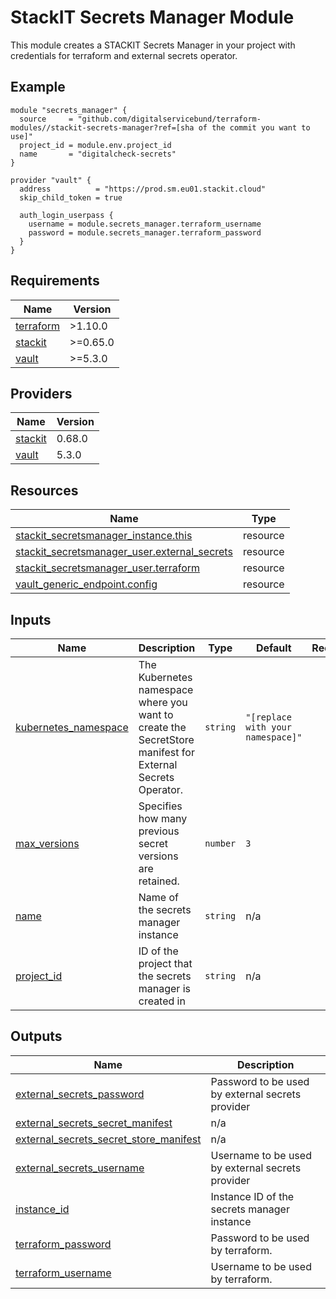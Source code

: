 # StackIT Secrets Manager Module

This module creates a STACKIT Secrets Manager in your project with credentials for terraform and external secrets operator.

## Example

```hcl
module "secrets_manager" {
  source     = "github.com/digitalservicebund/terraform-modules//stackit-secrets-manager?ref=[sha of the commit you want to use]"
  project_id = module.env.project_id
  name       = "digitalcheck-secrets"
}

provider "vault" {
  address          = "https://prod.sm.eu01.stackit.cloud"
  skip_child_token = true

  auth_login_userpass {
    username = module.secrets_manager.terraform_username
    password = module.secrets_manager.terraform_password
  }
}
```

<!-- BEGIN_TF_DOCS -->
## Requirements

| Name | Version |
|------|---------|
| <a name="requirement_terraform"></a> [terraform](#requirement\_terraform) | >1.10.0 |
| <a name="requirement_stackit"></a> [stackit](#requirement\_stackit) | >=0.65.0 |
| <a name="requirement_vault"></a> [vault](#requirement\_vault) | >=5.3.0 |

## Providers

| Name | Version |
|------|---------|
| <a name="provider_stackit"></a> [stackit](#provider\_stackit) | 0.68.0 |
| <a name="provider_vault"></a> [vault](#provider\_vault) | 5.3.0 |

## Resources

| Name | Type |
|------|------|
| [stackit_secretsmanager_instance.this](https://registry.terraform.io/providers/stackitcloud/stackit/latest/docs/resources/secretsmanager_instance) | resource |
| [stackit_secretsmanager_user.external_secrets](https://registry.terraform.io/providers/stackitcloud/stackit/latest/docs/resources/secretsmanager_user) | resource |
| [stackit_secretsmanager_user.terraform](https://registry.terraform.io/providers/stackitcloud/stackit/latest/docs/resources/secretsmanager_user) | resource |
| [vault_generic_endpoint.config](https://registry.terraform.io/providers/hashicorp/vault/latest/docs/resources/generic_endpoint) | resource |

## Inputs

| Name | Description | Type | Default | Required |
|------|-------------|------|---------|:--------:|
| <a name="input_kubernetes_namespace"></a> [kubernetes\_namespace](#input\_kubernetes\_namespace) | The Kubernetes namespace where you want to create the SecretStore manifest for External Secrets Operator. | `string` | `"[replace with your namespace]"` | no |
| <a name="input_max_versions"></a> [max\_versions](#input\_max\_versions) | Specifies how many previous secret versions are retained. | `number` | `3` | no |
| <a name="input_name"></a> [name](#input\_name) | Name of the secrets manager instance | `string` | n/a | yes |
| <a name="input_project_id"></a> [project\_id](#input\_project\_id) | ID of the project that the secrets manager is created in | `string` | n/a | yes |

## Outputs

| Name | Description |
|------|-------------|
| <a name="output_external_secrets_password"></a> [external\_secrets\_password](#output\_external\_secrets\_password) | Password to be used by external secrets provider |
| <a name="output_external_secrets_secret_manifest"></a> [external\_secrets\_secret\_manifest](#output\_external\_secrets\_secret\_manifest) | n/a |
| <a name="output_external_secrets_secret_store_manifest"></a> [external\_secrets\_secret\_store\_manifest](#output\_external\_secrets\_secret\_store\_manifest) | n/a |
| <a name="output_external_secrets_username"></a> [external\_secrets\_username](#output\_external\_secrets\_username) | Username to be used by external secrets provider |
| <a name="output_instance_id"></a> [instance\_id](#output\_instance\_id) | Instance ID of the secrets manager instance |
| <a name="output_terraform_password"></a> [terraform\_password](#output\_terraform\_password) | Password to be used by terraform. |
| <a name="output_terraform_username"></a> [terraform\_username](#output\_terraform\_username) | Username to be used by terraform. |
<!-- END_TF_DOCS -->
